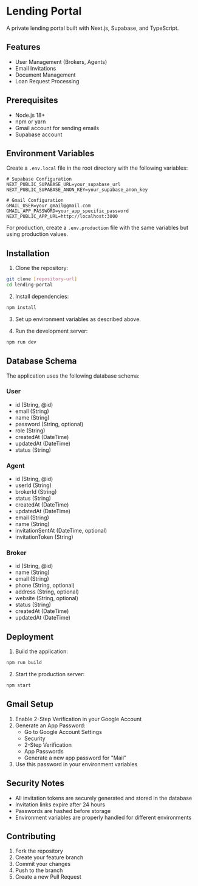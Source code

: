 # Lending Portal

A private lending portal built with Next.js, Supabase, and TypeScript.

## Features

- User Management (Brokers, Agents)
- Email Invitations
- Document Management
- Loan Request Processing

## Prerequisites

- Node.js 18+
- npm or yarn
- Gmail account for sending emails
- Supabase account

## Environment Variables

Create a `.env.local` file in the root directory with the following variables:

```env
# Supabase Configuration
NEXT_PUBLIC_SUPABASE_URL=your_supabase_url
NEXT_PUBLIC_SUPABASE_ANON_KEY=your_supabase_anon_key

# Gmail Configuration
GMAIL_USER=your_gmail@gmail.com
GMAIL_APP_PASSWORD=your_app_specific_password
NEXT_PUBLIC_APP_URL=http://localhost:3000
```

For production, create a `.env.production` file with the same variables but using production values.

## Installation

1. Clone the repository:
```bash
git clone [repository-url]
cd lending-portal
```

2. Install dependencies:
```bash
npm install
```

3. Set up environment variables as described above.

4. Run the development server:
```bash
npm run dev
```

## Database Schema

The application uses the following database schema:

### User
- id (String, @id)
- email (String)
- name (String)
- password (String, optional)
- role (String)
- createdAt (DateTime)
- updatedAt (DateTime)
- status (String)

### Agent
- id (String, @id)
- userId (String)
- brokerId (String)
- status (String)
- createdAt (DateTime)
- updatedAt (DateTime)
- email (String)
- name (String)
- invitationSentAt (DateTime, optional)
- invitationToken (String)

### Broker
- id (String, @id)
- name (String)
- email (String)
- phone (String, optional)
- address (String, optional)
- website (String, optional)
- status (String)
- createdAt (DateTime)
- updatedAt (DateTime)

## Deployment

1. Build the application:
```bash
npm run build
```

2. Start the production server:
```bash
npm start
```

## Gmail Setup

1. Enable 2-Step Verification in your Google Account
2. Generate an App Password:
   - Go to Google Account Settings
   - Security
   - 2-Step Verification
   - App Passwords
   - Generate a new app password for "Mail"
3. Use this password in your environment variables

## Security Notes

- All invitation tokens are securely generated and stored in the database
- Invitation links expire after 24 hours
- Passwords are hashed before storage
- Environment variables are properly handled for different environments

## Contributing

1. Fork the repository
2. Create your feature branch
3. Commit your changes
4. Push to the branch
5. Create a new Pull Request 